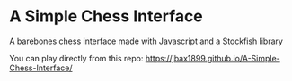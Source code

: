 # A Simple Chess Interface
 A barebones chess interface made with Javascript and a Stockfish library

You can play directly from this repo: https://jbax1899.github.io/A-Simple-Chess-Interface/
